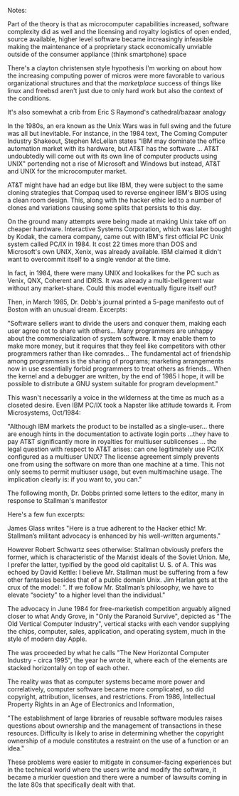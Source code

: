 Notes:

Part of the theory is that as microcomputer capabilities increased, software complexity did as well and the licensing and royalty logistics of open ended, source available, higher level software became increasingly infeasible making the maintenance of a proprietary stack economically unviable outside of the consumer appliance (think smartphone) space

There's a clayton christensen style hypothesis I'm working on about how the increasing computing power of micros were more favorable to various organizational structures and that the *marketplace* success of things like linux and freebsd aren't just due to only hard work but also the context of the conditions.

It's also somewhat a crib from Eric S Raymond's cathedral/bazaar analogy

In the 1980s, an era known as the Unix Wars was in full swing and the future was all but inevitable. For instance, in the 1984 text, The Coming Computer Industry Shakeout, Stephen McLellan states "IBM may dominate the office automation market with its hardware, but AT&T has the software ... AT&T undoubtedly will come out with its own line of computer products using UNIX" portending not a rise of Microsoft and Windows but instead, AT&T and UNIX for the microcomputer market.

AT&T might have had an edge but like IBM, they were subject to the same cloning strategies that Compaq used to reverse engineer IBM's BIOS using a clean room design. This, along with the hacker ethic led to a number of clones and variations causing some splits that persists to this day.

On the ground many attempts were being made at making Unix take off on cheaper hardware. Interactive Systems Corporation, which was later bought by Kodak, the camera company, came out with IBM's first official PC Unix system called PC/IX in 1984. It cost 22 times more than DOS and Microsoft's own UNIX, Xenix, was already available. IBM claimed it didn't want to overcommit itself to a single vendor at the time. 

In fact, in 1984, there were many UNIX and lookalikes for the PC such as Venix, QNX, Coherent and IDRIS. It was already a multi-belligerent war without any market-share. Could this model eventually figure itself out? 

Then, in March 1985, Dr. Dobb's journal printed a 5-page manifesto out of Boston with an unusual dream. Excerpts:

"Software sellers want to divide the users and conquer them, making each user agree not to share with others... Many programmers are unhappy about the commercialization of system software. It may enable them to make more money, but it requires that they feel like competitors with other programmers rather than like comrades... The fundamental act of friendship among programmers is the sharing of programs; marketing arrangements now in use essentially forbid programmers to treat others as friends... When the kernel and a debugger are written, by the end of 1985 I hope, it will be possible to distribute a GNU system suitable for program development."

This wasn't necessarily a voice in the wilderness at the time as much as a closeted desire. Even IBM PC/IX took a Napster like attitude towards it. From Microsystems, Oct/1984:

"Although IBM markets the product to be installed as a single-user... there are enough hints in the documentation to activate login ports ...they have to pay AT&T significantly more in royalties for multiuser sublicenses ... the legal question with respect to AT&T arises: can one legitimately use PC/IX configured as a multiuser UNIX? The license agreement simply prevents one from using the software on more than one machine at a time. This not only seems to permit multiuser usage, but even multimachine usage. The implication clearly is: if you want to, you can."

The following month, Dr. Dobbs printed some letters to the editor, many in response to Stallman's manifestor

Here's a few fun excerpts:

James Glass writes "Here is a true adherent to the Hacker ethic! Mr. Stallman’s militant advocacy is enhanced by his well-written arguments."

However Robert Schwartz sees otherwise: Stallman obviously prefers the former, which is characteristic of the Marxist ideals of the Soviet Union. Me, I prefer the latter, typified by the good old capitalist U. S. of A. This was echoed by David Kettle: I believe Mr. Stallman must be suffering from a few other fantasies besides that of a public domain Unix. Jim Harlan gets at the crux of the model: ". If we follow Mr. Stallman’s philosophy, we have to elevate “society” to a higher level than the individual."

The advocacy in June 1984 for free-marketish competition arguably aligned closer to what Andy Grove, in "Only the Paranoid Survive", depicted as "The Old Vertical Computer Industry", vertical stacks with each vendor supplying the chips, computer, sales, application, and operating system, much in the style of modern day Apple. 

The was proceeded by what he calls "The New Horizontal Computer Industry - circa 1995", the year he wrote it, where each of the elements are stacked horizontally on top of each other.

The reality was that as computer systems became more power and correlatively, computer software became more complicated, so did copyright, attribution, licenses, and restrictions. From 1986, Intellectual Property Rights in an Age of Electronics and Information,

"The establishment of large libraries of reusable software modules raises questions about
ownership and the management of transactions in these resources. Difficulty is likely to arise in determining whether the copyright
ownership of a module constitutes a restraint on the use of a function or an idea."

These problems were easier to mitigate in consumer-facing experiences but in the technical world where the users write and modify the software, it became a murkier question and there were a number of lawsuits coming in the late 80s that specifically dealt with that.
